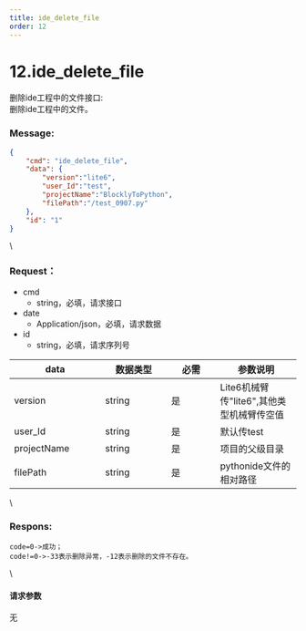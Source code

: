 ```yaml
---
title: ide_delete_file
order: 12
---
```

# 12.ide_delete_file

 

删除ide工程中的文件接口:\
删除ide工程中的文件。

### Message:  

```json
{
    "cmd": "ide_delete_file",
    "data": {
        "version":"lite6",
        "user_Id":"test",
        "projectName":"BlocklyToPython",
        "filePath":"/test_0907.py"
    },
    "id": "1"
}
```

\


### Request：    

* cmd
  * string，必填，请求接口
* date
  * Application/json，必填，请求数据
* id
  * string，必填，请求序列号

<table><thead><tr><th width="144">data</th><th width="100">数据类型</th><th width="70">必需</th><th>参数说明</th></tr></thead><tbody><tr><td>version</td><td>string</td><td>是</td><td>Lite6机械臂传"lite6",其他类型机械臂传空值</td></tr><tr><td>user_Id</td><td>string</td><td>是</td><td>默认传test</td></tr><tr><td>projectName</td><td>string</td><td>是</td><td>项目的父级目录</td></tr><tr><td>filePath</td><td>string</td><td>是</td><td>pythonide文件的相对路径</td></tr></tbody></table>

\


### Respons:     

```
code=0->成功；
code!=0->-33表示删除异常，-12表示删除的文件不存在。
```

\


#### 请求参数

无

